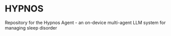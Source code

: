 # HYPNOS
Repository for the Hypnos Agent - an on-device multi-agent LLM system for managing sleep disorder

